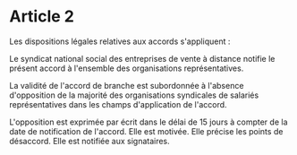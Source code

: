 # Article 2

Les dispositions légales relatives aux accords s'appliquent :

Le syndicat national social des entreprises de vente à distance notifie le présent accord à l'ensemble des organisations représentatives.

La validité de l'accord de branche est subordonnée à l'absence d'opposition de la majorité des organisations syndicales de salariés représentatives dans les champs d'application de l'accord.

L'opposition est exprimée par écrit dans le délai de 15 jours à compter de la date de notification de l'accord. Elle est motivée. Elle précise les points de désaccord. Elle est notifiée aux signataires.

